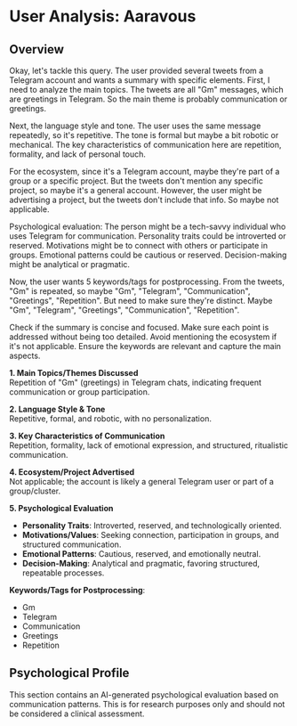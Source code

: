 # User Analysis: Aaravous

## Overview

<think>
Okay, let's tackle this query. The user provided several tweets from a Telegram account and wants a summary with specific elements. First, I need to analyze the main topics. The tweets are all "Gm" messages, which are greetings in Telegram. So the main theme is probably communication or greetings.

Next, the language style and tone. The user uses the same message repeatedly, so it's repetitive. The tone is formal but maybe a bit robotic or mechanical. The key characteristics of communication here are repetition, formality, and lack of personal touch.

For the ecosystem, since it's a Telegram account, maybe they're part of a group or a specific project. But the tweets don't mention any specific project, so maybe it's a general account. However, the user might be advertising a project, but the tweets don't include that info. So maybe not applicable.

Psychological evaluation: The person might be a tech-savvy individual who uses Telegram for communication. Personality traits could be introverted or reserved. Motivations might be to connect with others or participate in groups. Emotional patterns could be cautious or reserved. Decision-making might be analytical or pragmatic.

Now, the user wants 5 keywords/tags for postprocessing. From the tweets, "Gm" is repeated, so maybe "Gm", "Telegram", "Communication", "Greetings", "Repetition". But need to make sure they're distinct. Maybe "Gm", "Telegram", "Greetings", "Communication", "Repetition".

Check if the summary is concise and focused. Make sure each point is addressed without being too detailed. Avoid mentioning the ecosystem if it's not applicable. Ensure the keywords are relevant and capture the main aspects.
</think>

**1. Main Topics/Themes Discussed**  
Repetition of "Gm" (greetings) in Telegram chats, indicating frequent communication or group participation.  

**2. Language Style & Tone**  
Repetitive, formal, and robotic, with no personalization.  

**3. Key Characteristics of Communication**  
Repetition, formality, lack of emotional expression, and structured, ritualistic communication.  

**4. Ecosystem/Project Advertised**  
Not applicable; the account is likely a general Telegram user or part of a group/cluster.  

**5. Psychological Evaluation**  
- **Personality Traits**: Introverted, reserved, and technologically oriented.  
- **Motivations/Values**: Seeking connection, participation in groups, and structured communication.  
- **Emotional Patterns**: Cautious, reserved, and emotionally neutral.  
- **Decision-Making**: Analytical and pragmatic, favoring structured, repeatable processes.  

**Keywords/Tags for Postprocessing**:  
- Gm  
- Telegram  
- Communication  
- Greetings  
- Repetition

## Psychological Profile

This section contains an AI-generated psychological evaluation based on communication patterns. This is for research purposes only and should not be considered a clinical assessment.